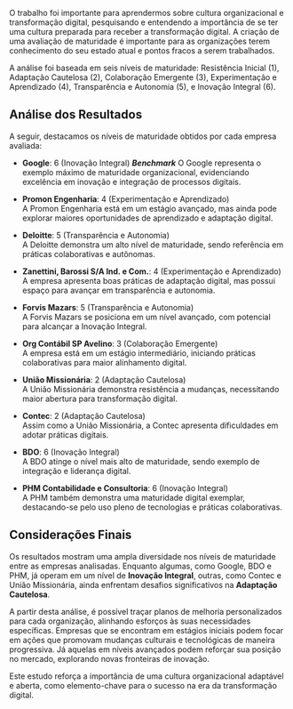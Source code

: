O trabalho foi importante para aprendermos sobre cultura organizacional e transformação digital, pesquisando e entendendo a importância de se ter uma cultura preparada para receber a transformação digital. A criação de uma avaliação de maturidade é importante para as organizações  terem conhecimento do seu estado atual e pontos fracos a serem trabalhados. 

 A análise foi baseada em seis níveis de maturidade: Resistência Inicial (1), Adaptação Cautelosa (2), Colaboração Emergente (3), Experimentação e Aprendizado (4), Transparência e Autonomia (5), e Inovação Integral (6).

## Análise dos Resultados

A seguir, destacamos os níveis de maturidade obtidos por cada empresa avaliada:

- **Google**: 6 (Inovação Integral)  ***Benchmark***
   O Google representa o exemplo máximo de maturidade organizacional, evidenciando excelência em inovação e integração de processos digitais.

- **Promon Engenharia**: 4 (Experimentação e Aprendizado)  
  A Promon Engenharia está em um estágio avançado, mas ainda pode explorar maiores oportunidades de aprendizado e adaptação digital.

- **Deloitte**: 5 (Transparência e Autonomia)  
  A Deloitte demonstra um alto nível de maturidade, sendo referência em práticas colaborativas e autônomas.

- **Zanettini, Barossi S/A Ind. e Com.**: 4 (Experimentação e Aprendizado)  
  A empresa apresenta boas práticas de adaptação digital, mas possui espaço para avançar em transparência e autonomia.

- **Forvis Mazars**: 5 (Transparência e Autonomia)  
  A Forvis Mazars se posiciona em um nível avançado, com potencial para alcançar a Inovação Integral.

- **Org Contábil SP Avelino**: 3 (Colaboração Emergente)  
  A empresa está em um estágio intermediário, iniciando práticas colaborativas para maior alinhamento digital.

- **União Missionária**: 2 (Adaptação Cautelosa)  
  A União Missionária demonstra resistência a mudanças, necessitando maior abertura para transformação digital.

- **Contec**: 2 (Adaptação Cautelosa)  
  Assim como a União Missionária, a Contec apresenta dificuldades em adotar práticas digitais.

- **BDO**: 6 (Inovação Integral)  
  A BDO atinge o nível mais alto de maturidade, sendo exemplo de integração e liderança digital.

- **PHM Contabilidade e Consultoria**: 6 (Inovação Integral)  
  A PHM também demonstra uma maturidade digital exemplar, destacando-se pelo uso pleno de tecnologias e práticas colaborativas.

## Considerações Finais

Os resultados mostram uma ampla diversidade nos níveis de maturidade entre as empresas analisadas. Enquanto algumas, como Google, BDO e PHM, já operam em um nível de **Inovação Integral**, outras, como Contec e União Missionária, ainda enfrentam desafios significativos na **Adaptação Cautelosa**.

A partir desta análise, é possível traçar planos de melhoria personalizados para cada organização, alinhando esforços às suas necessidades específicas. Empresas que se encontram em estágios iniciais podem focar em ações que promovam mudanças culturais e tecnológicas de maneira progressiva. Já aquelas em níveis avançados podem reforçar sua posição no mercado, explorando novas fronteiras de inovação.

Este estudo reforça a importância de uma cultura organizacional adaptável e aberta, como elemento-chave para o sucesso na era da transformação digital.
